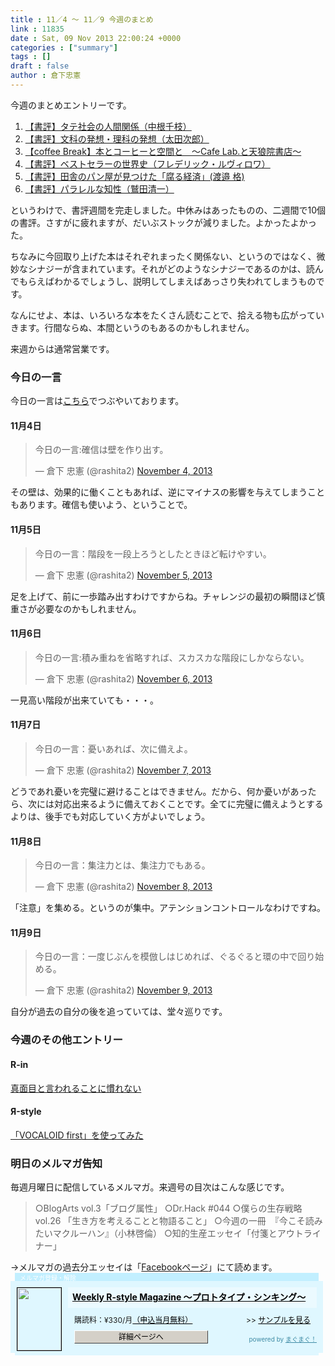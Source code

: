 ```yaml
---
title : 11／4 〜 11／9 今週のまとめ
link : 11835
date : Sat, 09 Nov 2013 22:00:24 +0000
categories : ["summary"]
tags : []
draft : false
author : 倉下忠憲
---
```


今週のまとめエントリーです。
 
<ol>
<li><a href="https://rashita.net/blog/?p=11792" target="_blank">【書評】タテ社会の人間関係（中根千枝）</a></li>
<li><a href="https://rashita.net/blog/?p=11797" target="_blank">【書評】文科の発想・理科の発想（太田次郎）</a></li>
<li><a href="https://rashita.net/blog/?p=11813" target="_blank">【coffee Break】本とコーヒーと空間と　〜Cafe Lab.と天狼院書店〜</a></li>
<li><a href="https://rashita.net/blog/?p=11818" target="_blank">【書評】ベストセラーの世界史（フレデリック・ルヴィロワ）</a></li>
<li><a href="https://rashita.net/blog/?p=11825" target="_blank">【書評】田舎のパン屋が見つけた「腐る経済」(渡邉 格)</a></li>
<li><a href="https://rashita.net/blog/?p=11830" target="_blank">【書評】パラレルな知性（鷲田清一）</a></li>
</ol>

というわけで、書評週間を完走しました。中休みはあったものの、二週間で10個の書評。さすがに疲れますが、だいぶストックが減りました。よかったよかった。

ちなみに今回取り上げた本はそれぞれまったく関係ない、というのではなく、微妙なシナジーが含まれています。それがどのようなシナジーであるのかは、読んでもらえばわかるでしょうし、説明してしまえばあっさり失われてしまうものです。

なんにせよ、本は、いろいろな本をたくさん読むことで、拾える物も広がっていきます。行間ならぬ、本間というのもあるのかもしれません。

来週からは通常営業です。

<h3>今日の一言</h3>
今日の一言は<a href="http://twitter.com/rashita2 ">こちら</a>でつぶやいております。

<h4>11月4日</h4>
<blockquote class="twitter-tweet"><p>今日の一言:確信は壁を作り出す。</p>&mdash; 倉下 忠憲 (@rashita2) <a href="https://twitter.com/rashita2/statuses/397358503255212032">November 4, 2013</a></blockquote>
<script async src="//platform.twitter.com/widgets.js" charset="utf-8"></script>

その壁は、効果的に働くこともあれば、逆にマイナスの影響を与えてしまうこともあります。確信も使いよう、ということで。

<h4>11月5日</h4>
<blockquote class="twitter-tweet"><p>今日の一言：階段を一段上ろうとしたときほど転けやすい。</p>&mdash; 倉下 忠憲 (@rashita2) <a href="https://twitter.com/rashita2/statuses/397654428750077952">November 5, 2013</a></blockquote>
<script async src="//platform.twitter.com/widgets.js" charset="utf-8"></script>

足を上げて、前に一歩踏み出すわけですからね。チャレンジの最初の瞬間ほど慎重さが必要なのかもしれません。

<h4>11月6日</h4>
<blockquote class="twitter-tweet"><p>今日の一言:積み重ねを省略すれば、スカスカな階段にしかならない。</p>&mdash; 倉下 忠憲 (@rashita2) <a href="https://twitter.com/rashita2/statuses/398008595461062656">November 6, 2013</a></blockquote>
<script async src="//platform.twitter.com/widgets.js" charset="utf-8"></script>

一見高い階段が出来ていても・・・。

<h4>11月7日</h4>
<blockquote class="twitter-tweet"><p>今日の一言：憂いあれば、次に備えよ。</p>&mdash; 倉下 忠憲 (@rashita2) <a href="https://twitter.com/rashita2/statuses/398270451530473472">November 7, 2013</a></blockquote>
<script async src="//platform.twitter.com/widgets.js" charset="utf-8"></script>

どうであれ憂いを完璧に避けることはできません。だから、何か憂いがあったら、次には対応出来るように備えておくことです。全てに完璧に備えようとするよりは、後手でも対応していく方がよいでしょう。

<h4>11月8日</h4>
<blockquote class="twitter-tweet"><p>今日の一言：集注力とは、集注力でもある。</p>&mdash; 倉下 忠憲 (@rashita2) <a href="https://twitter.com/rashita2/statuses/398807306642534400">November 8, 2013</a></blockquote>
<script async src="//platform.twitter.com/widgets.js" charset="utf-8"></script>

「注意」を集める。というのが集中。アテンションコントロールなわけですね。

<h4>11月9日</h4>
<blockquote class="twitter-tweet"><p>今日の一言：一度じぶんを模倣しはじめれば、ぐるぐると環の中で回り始める。</p>&mdash; 倉下 忠憲 (@rashita2) <a href="https://twitter.com/rashita2/statuses/399072446910709761">November 9, 2013</a></blockquote>
<script async src="//platform.twitter.com/widgets.js" charset="utf-8"></script>

自分が過去の自分の後を追っていては、堂々巡りです。

<h3>今週のその他エントリー</h3>

<H4>R-in</H4><a href="http://rashita.postach.io/zhen-mian-mu-toyan-warerukotoniguan-renai" target="_blank">真面目と言われることに慣れない</a>

<H4>Я-style</H4><a href="http://rashita.net/blog2/?p=377" target="_blank">「VOCALOID first」を使ってみた</a>

<h3>明日のメルマガ告知</h3>
毎週月曜日に配信しているメルマガ。来週号の目次はこんな感じです。
<blockquote>
○BlogArts vol.3「ブログ属性」
○Dr.Hack #044
○僕らの生存戦略 vol.26 「生き方を考えることと物語ること」
○今週の一冊　『今こそ読みたいマクルーハン』（小林啓倫）
○知的生産エッセイ「付箋とアウトライナー」
</blockquote>
→メルマガの過去分エッセイは「<a href="http://www.facebook.com/home.php#!/rashitaportal">Facebookページ</a>」にて読めます。

<div style="width:500px;margin-bottom:20px;">
<div style="height:13px;background:url(http://img.mag2.com/mag2/common/publ/pub-form/wide_b_left_top.gif) no-repeat left top;"><div style="height:13px;background:url(http://img.mag2.com/mag2/common/publ/pub-form/wide_b_right_top.gif) no-repeat right top;"><div style="margin:0 7px;padding-left:8px; height:13px; color:#fff; background:#c2efff url(http://img.mag2.com/mag2/common/publ/pub-form/wide_b_tit.gif) no-repeat left top; font-size:10px;">メルマガ登録・解除</div></div></div>
<div style="padding:10px 0;background:#dff7ff url(http://img.mag2.com/mag2/common/publ/pub-form/wide_b_bg.gif) repeat-x;font-size:12px;"><a href="http://www.mag2.com/m/0001185133.html" style="border:none;"><img src="http://www.mag2.com/images/MagazineCover/0001185133c.gif" width="70" height="100" style="margin:0 10px; position:absolute; border:#000 1px solid;" /></a>
<div style="margin:0 10px 0 92px; position:relative; height:95px;">
<div style="padding:8px 7px; background-color: #ebfaff; font-weight:bold; font-size:14px; line-height:1.2;"><a href="http://www.mag2.com/m/0001185133.html" style="color:#000;">Weekly R-style Magazine ～プロトタイプ・シンキング～ </a></div>
<div style="padding:10px 0 0 10px;">購読料：&yen;330/月<a href="http://www.mag2.com/read/charge.html" style="color:#000;">（申込当月無料）</a><span style="position:absolute; right:10px;">&gt;&gt;&nbsp;<a href="http://www.mag2.com/sample/0001185133.html" target="_blank" style="color:#000;">サンプルを見る</a></span></div><div style="margin:10px 0 0 10px; height:20px;position:relative;"><a href="http://www.mag2.com/m/0001185133.html" style="color:#000;text-decoration:none;"><span style="padding:2px 70px;border:#404040 1px solid;border-top-color:#fff;border-left-color:#fff;background-color:#d4d0c8;text-align:center;">詳細ページへ</span></a><span style="position:absolute; right:0; bottom:0; color:#3f8ba5; font-size:10px;">powered by <a href="http://www.mag2.com/" target="_blank" style="color:#3f8ba5;">まぐまぐ！</a></span></div></div>
</div>
<div style="height:4px;background:url(http://img.mag2.com/mag2/common/publ/pub-form/wide_b_left_bot.gif) no-repeat left top;"><div style="background:url(http://img.mag2.com/mag2/common/publ/pub-form/wide_b_right_bot.gif) no-repeat right top;"><div style="margin:0 7px;padding-left:8px; height:4px; background-color:#dff7ff; font-size:1px;">&nbsp;</div></div></div>
</div>